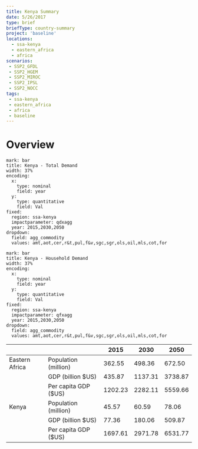 ```yaml
---
title: Kenya Summary
date: 5/26/2017
type: brief
briefType: country-summary
project: 'baseline'
locations:
  - ssa-kenya
  - eastern_africa
  - africa
scenarios:
 - SSP2_GFDL
 - SSP2_HGEM
 - SSP2_MIROC
 - SSP2_IPSL
 - SSP2_NOCC
tags:
 - ssa-kenya
 - eastern_africa
 - africa
 - baseline
---
```

# Overview 

```chart
mark: bar
title: Kenya - Total Demand
width: 37%
encoding:
  x:
    type: nominal
    field: year
  y:
    type: quantitative
    field: Val
fixed:
  region: ssa-kenya
  impactparameter: qdxagg
  year: 2015,2030,2050
dropdown:
  field: agg_commodity
  values: amt,aot,cer,r&t,pul,f&v,sgc,sgr,ols,oil,mls,cot,for
```

```chart
mark: bar
title: Kenya - Household Demand
width: 37%
encoding:
  x:
    type: nominal
    field: year
  y:
    type: quantitative
    field: Val
fixed:
  region: ssa-kenya
  impactparameter: qfxagg
  year: 2015,2030,2050
dropdown:
  field: agg_commodity
  values: amt,aot,cer,r&t,pul,f&v,sgc,sgr,ols,oil,mls,cot,for
```



|   |   | 2015 | 2030 | 2050 |
|---|---|---|---|---|
| Eastern Africa | Population (million) | 362.55 | 498.36 | 672.50 |
|  | GDP (billion $US) | 435.87 | 1137.31 | 3738.87 |
|  | Per capita GDP ($US) | 1202.23 | 2282.11 | 5559.66 |
| Kenya | Population (million) | 45.57 | 60.59 | 78.06 |
|  | GDP (billion $US) | 77.36 | 180.06 | 509.87 |
|  | Per capita GDP ($US) | 1697.61| 2971.78| 6531.77|
